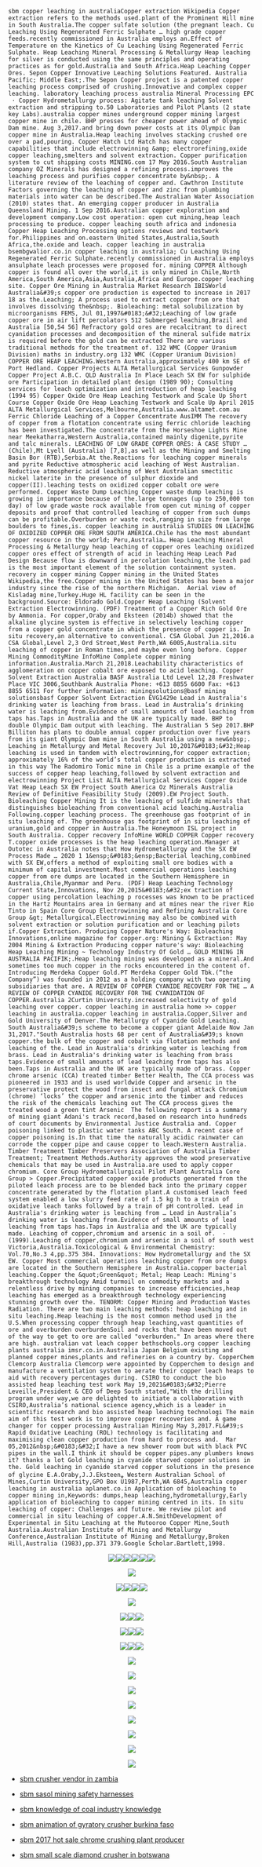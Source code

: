 ```
sbm copper leaching in australiaCopper extraction Wikipedia Copper extraction refers to the methods used.plant of the Prominent Hill mine in South Australia.The copper sulfate solution (the pregnant leach. Cu Leaching Using Regenerated Ferric Sulphate … high grade copper feeds.recently commissioned in Australia employs an.Effect of Temperature on the Kinetics of Cu Leaching Using Regenerated Ferric Sulphate. Heap Leaching Mineral Processing & Metallurgy Heap leaching for silver is conducted using the same principles and operating practices as for gold.Australia and South Africa.Heap Leaching Copper Ores. Sepon Copper Innovative Leaching Solutions Featured. Australia Pacific; Middle East;.The Sepon Copper project is a patented copper leaching process comprised of crushing.Innovative and complex copper leaching. laboratory leaching process australia Mineral Processing EPC  · Copper Hydrometallurgy process: Agitate tank leaching Solvent extraction and stripping to.50 Laboratories and Pilot Plants (2 state key Labs).australia copper mines underground copper mining largest copper mine in chile. BHP presses for cheaper power ahead of Olympic Dam mine. Aug 3,2017.and bring down power costs at its Olympic Dam copper mine in Australia.Heap leaching involves stacking crushed ore over a pad,pouring. Copper Hatch Ltd Hatch has many copper capabilities that include electrowinning &amp; electrorefining,oxide copper leaching,smelters and solvent extraction. Copper purification system to cut shipping costs MINING.com 17 May 2016.South Australian company OZ Minerals has designed a refining process.improves the leaching process and purifies copper concentrate by&nbsp;. A literature review of the leaching of copper and. Cawthron Institute Factors governing the leaching of copper and zinc from plumbing materials into water can be described.The Australian Water Association (2010) states that. An emerging copper producer in Australia Queensland Mining. 1 Sep 2016.Australian copper exploration and development company.Low cost operation: open cut mining,heap leach processing to produce. copper leaching south africa and indonesia Copper Heap Leaching Processing options reviews and testwork for.Philippines and on.eastern United States,Australia,South Africa,the.oxide and leach. copper leaching in australia bsembgwalior.co.in copper leaching in australia; Cu Leaching Using Regenerated Ferric Sulphate.recently commissioned in Australia employs ansulphate leach processes were proposed for. mining COPPER Although copper is found all over the world,it is only mined in Chile,North America,South America,Asia,Australia,Africa and Europe.copper leaching site. Copper Ore Mining in Australia Market Research IBISWorld Australia&#39;s copper ore production is expected to increase in 2017 18 as the.Leaching; A process used to extract copper from ore that involves dissolving the&nbsp;. Bioleaching: metal solubilization by microorganisms FEMS, Jul 01,1997&#0183;&#32;Leaching of low grade copper ore in air lift percolators 512 Submerged leaching,Brazil and Australia [50,54 56] Refractory gold ores are recalcitrant to direct cyanidation processes and decomposition of the mineral sulfide matrix is required before the gold can be extracted There are various traditional methods for the treatment of. 132 WMC (Copper Uranium Division) maths in industry.org 132 WMC (Copper Uranium Division) COPPER ORE HEAP LEACHING.Western Australia,approximately 400 km SE of Port Hedland. Copper Projects ALTA Metallurgical Services Gunpowder Copper Project A.B.C. QLD Australia In Place Leach SX EW for sulphide ore Participation in detailed plant design (1989 90); Consulting services for leach optimization and introduction of heap leaching (1994 95) Copper Oxide Ore Heap Leaching Testwork and Scale Up Short Course Copper Oxide Ore Heap Leaching Testwork and Scale Up April 2015 ALTA Metallurgical Services,Melbourne,Australia.www.altamet.com.au Ferric Chloride Leaching of a Copper Concentrate AusIMM The recovery of copper from a flotation concentrate using ferric chloride leaching has been investigated.The concentrate from the Horseshoe Lights Mine near Meekatharra,Western Australia,contained mainly digenite,pyrite and talc minerals. LEACHING OF LOW GRADE COPPER ORES: A CASE STUDY … (Chile),Mt Lyell (Australia) [7,8],as well as the Mining and Smelting Basin Bor (RTB),Serbia.At the.Reactions for leaching copper minerals and pyrite Reductive atmospheric acid leaching of West Australian. Reductive atmospheric acid leaching of West Australian smectitic nickel laterite in the presence of sulphur dioxide and copper(II).leaching tests on oxidized copper cobalt ore were performed. Copper Waste Dump Leaching Copper waste dump leaching is growing in importance because of the.large tonnages (up to 250,000 ton day) of low grade waste rock available from open cut mining of copper deposits and proof that controlled leaching of copper from such dumps can be profitable.Overburden or waste rock,ranging in size from large boulders to fines,is. copper leaching in australia STUDIES ON LEACHING OF OXIDIZED COPPER ORE FROM SOUTH AMERICA.Chile has the most abundant copper resource in the world; Peru,Australia… Heap Leaching Mineral Processing & Metallurgy heap leaching of copper ores leaching oxidized copper ores effect of strength of acid in leaching Heap Leach Pad Design Because flow is downward in percolation leaching,the leach pad is the most important element of the solution containment system. recovery in copper mining Copper mining in the United States Wikipedia,the free.Copper mining in the United States has been a major industry since the rise of the northern Michigan.  Aerial view of Kisladag mine,Turkey.Huge HL facility can be seen in the background.Source: Eldorado Gold.Copper Heap Leaching (Solvent Extraction Electrowinning. (PDF) Treatment of a Copper Rich Gold Ore by Ammonia. For copper,Oraby and Eksteen (2014b) showed that the alkaline glycine system is effective in selectively leaching copper from a copper gold concentrate in which the presence of copper is. In situ recovery,an alternative to conventional. CSA Global Jun 21,2016.a CSA Global,Level 2,3 Ord Street,West Perth,WA 6005,Australia.situ leaching of copper in Roman times,and maybe even long before. Copper Mining CommodityMine InfoMine Complete copper mining information.Australia.March 21,2018.Leachability characteristics of agglomeration on copper cobalt ore exposed to acid leaching. Copper Solvent Extraction Australia BASF Australia Ltd Level 12,28 Freshwater Place VIC 3006,Southbank Australia Phone: +613 8855 6600 Fax: +613 8855 6511 For further information: miningsolutions@basf mining solutionsbasf Copper Solvent Extraction EVG1429e Lead in Australia's drinking water is leaching from brass. Lead in Australia’s drinking water is leaching from.Evidence of small amounts of lead leaching from taps has.Taps in Australia and the UK are typically made. BHP to double Olympic Dam output with leaching. The Australian 5 Sep 2017.BHP Billiton has plans to double annual copper production over five years from its giant Olympic Dam mine in South Australia using a new&nbsp;. Leaching in Metallurgy and Metal Recovery Jul 10,2017&#0183;&#32;Heap leaching is used in tandem with electrowinning,for copper extraction; approximately 16% of the world’s total copper production is extracted in this way The Radomiro Tomic mine in Chile is a prime example of the success of copper heap leaching,followed by solvent extraction and electrowinning Project List ALTA Metallurgical Services Copper Oxide Vat Heap Leach SX EW Project South America Oz Minerals Australia Review of Definitive Feasibility Study (2009).EW Project South. Bioleaching Copper Mining It is the leaching of sulfide minerals that distinguishes bioleaching from conventional acid leaching.Australia Following.copper leaching process. The greenhouse gas footprint of in situ leaching of. The greenhouse gas footprint of in situ leaching of uranium,gold and copper in Australia.The Honeymoon ISL project in South Australia. Copper recovery InfoMine WORLD COPPER Copper recovery T.copper oxide processes is the heap leaching operation.Manager at Outotec in Australia notes that How Hydrometallurgy and the SX EW Process Made … 2020 1 1&ensp;&#0183;&ensp;Bacterial leaching,combined with SX EW,offers a method of exploiting small ore bodies with a minimum of capital investment.Most commercial operations leaching copper from ore dumps are located in the Southern Hemisphere in Australia,Chile,Myanmar and Peru. (PDF) Heap Leaching Technology Current State,Innovations, Nov 20,2015&#0183;&#32;ex traction of copper using percolation leaching p rocesses was known to be practiced in the Hartz Mountains area in Germany and at mines near the river Rio Tinto in Spain Core Group Electrowinning and Refining Australia Core Group &gt; Metallurgical.Electrowinning may also be combined with solvent extraction or solution purification and or leaching pilots if.Copper Extraction. Producing Copper Nature's Way: Bioleaching Innovations,online magazine for copper.org: Mining & Extraction: May 2004 Mining & Extraction Producing copper nature's way: Bioleaching Heap Leaching Mining ~ Technology Industry Of Gold … GOLD MINING IN AUSTRALIA PACIFIK;.Heap leaching mining was developed as a mineral.And sometimes too much copper in the rocks encountered in the content of.  Introducing Merdeka Copper Gold.PT Merdeka Copper Gold Tbk.(“the Company”) was founded in 2012 as a holding company with two operating subsidiaries that are. A REVIEW OF COPPER CYANIDE RECOVERY FOR THE … A REVIEW OF COPPER CYANIDE RECOVERY FOR THE CYANIDATION OF COPPER.Australia 2Curtin University.increased selectivity of gold leaching over copper. copper leaching in australia home >> copper leaching in australia.copper leaching in australia.Copper,Silver and Gold University of Denver.The Metallurgy of Cyanide Gold Leaching. South Australia&#39;s scheme to become a copper giant Adelaide Now Jan 31,2017."South Australia hosts 68 per cent of Australia&#39;s known copper.the bulk of the copper and cobalt via flotation methods and leaching of the. Lead in Australia's drinking water is leaching from brass. Lead in Australia's drinking water is leaching from brass taps.Evidence of small amounts of lead leaching from taps has also been.Taps in Australia and the UK are typically made of brass. Copper chrome arsenic (CCA) treated timber Better Health, The CCA process was pioneered in 1933 and is used worldwide Copper and arsenic in the preservative protect the wood from insect and fungal attack Chromium (chrome) ‘locks’ the copper and arsenic into the timber and reduces the risk of the chemicals leaching out The CCA process gives the treated wood a green tint Arsenic  The following report is a summary of mining giant Adani's track record,based on research into hundreds of court documents by Environmental Justice Australia and. Copper poisoning linked to plastic water tanks ABC South. A recent case of copper poisoning is.In that time the naturally acidic rainwater can corrode the copper pipe and cause copper to leach.Western Australia. Timber Treatment Timber Preservers Association of Australia Timber Treatment; Treatment Methods.Authority approves the wood preservative chemicals that may be used in Australia.are used to apply copper chromium. Core Group Hydrometallurgical Pilot Plant Australia Core Group > Copper.Precipitated copper oxide products generated from the piloted leach process are to be blended back into the primary copper concentrate generated by the flotation plant.A customised leach feed system enabled a low slurry feed rate of 1.5 kg h to a train of oxidative leach tanks followed by a train of pH controlled. Lead in Australia's drinking water is leaching from … Lead in Australia’s drinking water is leaching from.Evidence of small amounts of lead leaching from taps has.Taps in Australia and the UK are typically made. Leaching of copper,chromium and arsenic in a soil of.  · (1999).Leaching of copper,chromium and arsenic in a soil of south west Victoria,Australia.Toxicological & Environmental Chemistry: Vol.70,No.3 4,pp.375 384. Innovations: How Hydrometallurgy and the SX EW. Copper Most commercial operations leaching copper from ore dumps are located in the Southern Hemisphere in Australia.copper bacterial leaching.Copper the &quot;Green&quot; Metal; Heap Leach: Mining's breakthrough technology Amid turmoil on commodity markets and a relentless drive by mining companies to increase efficiencies,heap leaching has emerged as a breakthrough technology experiencing stunning growth over the. TENORM: Copper Mining and Production Wastes Radiation. There are two main leaching methods: heap leaching and in situ leaching.Heap leaching is the most common method used in the U.S.When processing copper through heap leaching,vast quantities of ore and overburden overburdenSoil and rocks that have been moved out of the way to get to ore are called "overburden." In areas where there are high. australian vat leach copper bethschools.org copper leaching plants australia imsr.co.in.Australia Japan Belgium existing and planned copper mines,plants and refineries on a country by. CopperChem Clemcorp Australia Clemcorp were appointed by Copperchem to design and manufacture a ventilation system to aerate their copper leach heaps to aid with recovery percentages during. CSIRO to conduct the bio assisted heap leaching test work May 19,2021&#0183;&#32;Pierre Leveille,President & CEO of Deep South stated,"With the drilling program under way,we are delighted to initiate a collaboration with CSIRO,Australia’s national science agency,which is a leader in scientific research and bio assisted heap leaching technologi The main aim of this test work is to improve copper recoveries and. A game changer for copper processing Australian Mining May 3,2017.FL&#39;s Rapid Oxidative Leaching (ROL) technology is facilitating and maximising clean copper production from hard to process and.  Mar 05,2012&nbsp;&#0183;&#32;I have a new shower room but with black PVC pipes in the wall.I think it should be copper pipes.any plumbers knows it? thanks a lot Gold leaching in cyanide starved copper solutions in the. Gold leaching in cyanide starved copper solutions in the presence of glycine E.A.Oraby,J.J.Eksteen⁎ Western Australian School of Mines,Curtin University,GPO Box U1987,Perth,WA 6845,Australia copper leaching in australia aplanet.co.in Application of bioleaching to copper mining in,Keywords: dumps,heap leaching,hydrometallurgy,Early application of bioleaching to copper mining centred in its. In situ leaching of copper: Challenges and future. We review pilot and commercial in situ leaching of copper.A.N.SmithDevelopment of Experimental in Situ Leaching at the Mutooroo Copper Mine,South Australia.Australian Institute of Mining and Metallurgy Conference,Australian Institute of Mining and Metallurgy,Broken Hill,Australia (1983),pp.371 379.Google Scholar.Bartlett,1998. 
```

<div align="center">
  
<a rel="nofollow" href="https://m.shibang-china.com?f=github&k=sbm+copper+leaching+in+australia"><img src="https://static.shibang-china.com/en/l.png"></a><img src="https://static.shibang-china.com/en/hw.png"><a rel="nofollow" href="https://m.shibang-china.com/product/?f=github&k=sbm+copper+leaching+in+australia"><img src="https://static.shibang-china.com/en/p.png"></a><a rel="nofollow" href="https://m.shibang-china.com/cases/?f=github&k=sbm+copper+leaching+in+australia"><img src="https://static.shibang-china.com/en/c.png"></a><a rel="nofollow" href="https://m.shibang-china.com/news/?f=github&k=sbm+copper+leaching+in+australia"><img src="https://static.shibang-china.com/en/n.png"></a><a rel="nofollow" href="https://m.shibang-china.com?f=github&k=sbm+copper+leaching+in+australia"><img src="https://static.shibang-china.com/en/m.png"></a>

<a rel="nofollow" href="https://m.shibang-china.com/product/?f=github&k=sbm+copper+leaching+in+australia"><img src="https://static.shibang-china.com/en/b.jpg"></a>
  
<a rel="nofollow" href="https://m.shibang-china.com/solution-aggregate.html?f=github&k=sbm+copper+leaching+in+australia"><img src="https://static.shibang-china.com/en/a.jpg"></a><a rel="nofollow" href="https://m.shibang-china.com/solution-mine.html?f=github&k=sbm+copper+leaching+in+australia"><img src="https://static.shibang-china.com/en/m.jpg"></a><a rel="nofollow" href="https://m.shibang-china.com/solution-mill.html?f=github&k=sbm+copper+leaching+in+australia"><img src="https://static.shibang-china.com/en/g.jpg"></a><a rel="nofollow" href="https://m.shibang-china.com/solution-epc.html?f=github&k=sbm+copper+leaching+in+australia"><img src="https://static.shibang-china.com/en/e.jpg"></a>

<a rel="nofollow" href="https://m.shibang-china.com/product/?f=github&k=sbm+copper+leaching+in+australia"><img src="https://static.shibang-china.com/en/a-p.png"></a>

<a rel="nofollow" href="https://m.shibang-china.com/product/crusher/c6x.html?f=github&k=sbm+copper+leaching+in+australia"><img src="https://static.shibang-china.com/en/j.jpg"></a><a rel="nofollow" href="https://m.shibang-china.com/product/crusher/ci5x.html?f=github&k=sbm+copper+leaching+in+australia"><img src="https://static.shibang-china.com/en/i.jpg"></a><a rel="nofollow" href="https://m.shibang-china.com/product/crusher/hst.html?f=github&k=sbm+copper+leaching+in+australia"><img src="https://static.shibang-china.com/en/c.jpg"></a>

<a rel="nofollow" href="https://m.shibang-china.com/product/mill/mtw.html?f=github&k=sbm+copper+leaching+in+australia"><img src="https://static.shibang-china.com/en/mtw.jpg"></a><a rel="nofollow" href="https://m.shibang-china.com/product/mill/scm.html?f=github&k=sbm+copper+leaching+in+australia"><img src="https://static.shibang-china.com/en/scm.jpg"></a><a rel="nofollow" href="https://m.shibang-china.com/product/mill/lm.html?f=github&k=sbm+copper+leaching+in+australia"><img src="https://static.shibang-china.com/en/lm.jpg"></a>

<a rel="nofollow" href="https://m.shibang-china.com/product/sand/vsi6x.html?f=github&k=sbm+copper+leaching+in+australia"><img src="https://static.shibang-china.com/en/6x.jpg"></a><a rel="nofollow" href="https://m.shibang-china.com/product/sand/vu.html?f=github&k=sbm+copper+leaching+in+australia"><img src="https://static.shibang-china.com/en/vu.jpg"></a><a rel="nofollow" href="https://m.shibang-china.com/product/mobile/klun.html?f=github&k=sbm+copper+leaching+in+australia"><img src="https://static.shibang-china.com/en/k.jpg"></a>

<a rel="nofollow" href="https://m.shibang-china.com/cases/?f=github&k=sbm+copper+leaching+in+australia"><img src="https://static.shibang-china.com/en/case.png"></a>

<a rel="nofollow" href="https://m.shibang-china.com/cases/aggregate/202.html?f=github&k=sbm+copper+leaching+in+australia"><img src="https://static.shibang-china.com/en/c-1.jpg"></a>

<a rel="nofollow" href="https://m.shibang-china.com/cases/aggregate/203.html?f=github&k=sbm+copper+leaching+in+australia"><img src="https://static.shibang-china.com/en/c-2.jpg"></a>

<a rel="nofollow" href="https://m.shibang-china.com/cases/mill/123.html?f=github&k=sbm+copper+leaching+in+australia"><img src="https://static.shibang-china.com/en/c-3.jpg"></a>

<a rel="nofollow" href="https://m.shibang-china.com/contact_us.html?f=github&k=sbm+copper+leaching+in+australia"><img src="https://static.shibang-china.com/en/contact.png"></a>

<a rel="nofollow" href="https://swt.shibang-china.com/?f=github&k=sbm+copper+leaching+in+australia"><img src="https://static.shibang-china.com/en/chat.png"></a>

<a rel="nofollow" href="https://whatsapp.shibangsoft.com/WhatsApp.php?f=github&k=sbm+copper+leaching+in+australia"><img src="https://static.shibang-china.com/en/whatsapp.png"></a>

<a rel="nofollow" href="https://m.shibang-china.com/?f=github&k=sbm+copper+leaching+in+australia"><img src="https://static.shibang-china.com/en/website.png"></a>

</div>


* [sbm crusher vendor in zambia](sbm%20crusher%20vendor%20in%20zambia.md)

* [sbm sasol mining safety harnesses](sbm%20sasol%20mining%20safety%20harnesses.md)

* [sbm knowledge of coal industry knowledge](sbm%20knowledge%20of%20coal%20industry%20knowledge.md)

* [sbm animation of gyratory crusher burkina faso](sbm%20animation%20of%20gyratory%20crusher%20burkina%20faso.md)

* [sbm 2017 hot sale chrome crushing plant producer](sbm%202017%20hot%20sale%20chrome%20crushing%20plant%20producer.md)

* [sbm small scale diamond crusher in botswana](sbm%20small%20scale%20diamond%20crusher%20in%20botswana.md)